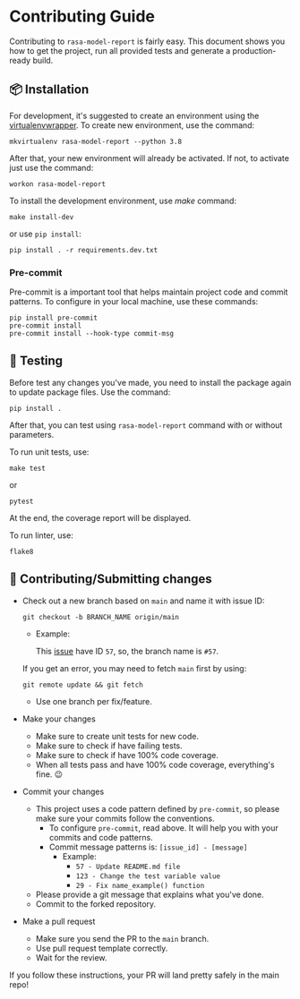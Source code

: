 # Contributing Guide
Contributing to `rasa-model-report` is fairly easy. This document shows you how to get the project, run all provided tests and generate a production-ready build.


## 📦 Installation
For development, it's suggested to create an environment using the [virtualenvwrapper](https://virtualenvwrapper.readthedocs.io/en/latest/install.html#basic-installation). To create new environment, use the command:
```
mkvirtualenv rasa-model-report --python 3.8
```
After that, your new environment will already be activated. If not, to activate just use the command:
```
workon rasa-model-report
```

To install the development environment, use *make* command:
```
make install-dev
```
or use `pip install`:
```
pip install . -r requirements.dev.txt
```

### Pre-commit
Pre-commit is a important tool that helps maintain project code and commit patterns. To configure in your local machine, use these commands:
```
pip install pre-commit
pre-commit install
pre-commit install --hook-type commit-msg
```


## 🧪 Testing
Before test any changes you've made, you need to install the package again to update package files. Use the command:
```
pip install .
```
After that, you can test using `rasa-model-report` command with or without parameters.

To run unit tests, use:
```
make test
```
or
```
pytest
```
At the end, the coverage report will be displayed.

To run linter, use:
```
flake8
```


## 📝 Contributing/Submitting changes
- Check out a new branch based on `main` and name it with issue ID:
    ```
    git checkout -b BRANCH_NAME origin/main
    ```
    - Example:

        This [issue](https://github.com/brunohjs/rasa-model-report/issues/57) have ID `57`, so, the branch name is `#57`.

    If you get an error, you may need to fetch `main` first by using:
    ```
    git remote update && git fetch
    ```
  - Use one branch per fix/feature.
- Make your changes
  - Make sure to create unit tests for new code.
  - Make sure to check if have failing tests.
  - Make sure to check if have 100% code coverage.
  - When all tests pass and have 100% code coverage, everything's fine. 😉
- Commit your changes
  - This project uses a code pattern defined by `pre-commit`, so please make sure your commits follow the conventions.
    - To configure `pre-commit`, read above. It will help you with your commits and code patterns.
    - Commit message patterns is: `[issue_id] - [message]`
      - Example:
        - `57 - Update README.md file`
        - `123 - Change the test variable value`
        - `29 - Fix name_example() function`
  - Please provide a git message that explains what you've done.
  - Commit to the forked repository.
- Make a pull request
  - Make sure you send the PR to the `main` branch.
  - Use pull request template correctly.
  - Wait for the review.

If you follow these instructions, your PR will land pretty safely in the main repo!
